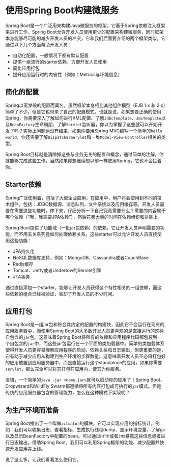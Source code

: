 # 使用Spring Boot构建微服务

Spring Boot是一个广泛用来构建Java微服务的框架，它基于Spring依赖注入框架来进行工作。Spring Boot允许开发人员使用更少的配置来构建微服务，同时框架本身能够尽可能的减少开发人员的冲突，它和我们后面要介绍的两个框架类似，它通过以下几个方面帮助开发人员：

* 自动化配置，一般情况下都有默认配置
* 提供一组流行的starter依赖，方便开发人员使用
* 简化应用打包
* 提升应用运行时的内省性（例如：Metrics与环境信息）

## 简化的配置

Spring以噩梦般的配置而闻名，虽然框架本身相比其他组件模型（EJB 1.x 和 2.x）简单了不少，但是它也带来了自己的配置模式。也就是说，如果想要正确的使用Spring，你需要深入了解如何进行XML配置、了解`JdbcTemplate`、`JmsTemplate`以及`BeanFactory`生命周期、了解`Servlet`监听器，你以为掌握了这些就可以开始开发了吗？实际上问题远没有结束，如果你要用Spring MVC编写一个简单的`hello world`，你还需要了解`DispatcherServlet`和一堆`Model-View-Controller`相关的类型。

Spring Boot目标就是消除掉这些与业务无关的配置和概念，通过简单的注解，你就能够完成这些工作，当然如果你想继续想以前一样使用Spring，它也不会拦着你。

## Starter依赖

Spring广泛使用着，包括了大型企业应用，在应用中，用户将会使用到不同的技术组件，包括：JDBC数据源、消息队列、文件系统以及应用缓存等。开发人员需要在需要这些功能时，停下来，仔细分析一下自己究竟需要什么？需要的内容属于哪个依赖（“哦，我需要JPA依赖”），然后花费大量的时间在依赖组织和排除上。

Spring Boot提供了功能域（一批jar包依赖）的依赖，它让开发人员声明需要的功能，而不用去关系究竟如何处理依赖关系。这些starter可以允许开发人员直接使用这些功能：

* JPA持久化
* NoSQL数据库支持，例如：MongoDB、Cassandra或者CouchBase
* Redis缓存
* Tomcat、Jetty或者Undertow的Servlet引擎
* JTA事务

通过直接添加一个starter，能够让开发人员获得这个特性相关的一组依赖，而这些依赖的组合已经被验证，省却了开发人员的不少时间。

## 应用打包

Spring Boot是一组jar包和符合其约定的配置的构建块，因此它不会运行在现有的应用服务器中，而使用Spring Boot的大多数开发人员更喜欢的是直接运行的这种自包含的`jar`包。这意味着Spring Boot将所有的依赖和应用程序代码都包装到一个自包含的`jar`中，而这些jar包运行在一个平面的类加载器中。简单的类加载体系使得开发人员更容易理解应用程序的启动、依赖关系和日志输出，但更重要的是，它有助于减少应用从构建到生产环境的步骤数量。这意味着开发人员不必将打包好的应用放置到应用服务器中，而是直接运行这个standalone的应用，如果你需要`servlet`，那么完全可以将其打包在应用内，使其为你服务。

没错，一个简单的`java -jar <name.jar>`就可以启动你的应用了！Spring Boot、Dropwizard和WildFly Swarm都遵循将所有内容打包成可执行的`jar`模式。但是传统的应用服务器包含的管理能力，怎么在这种模式下实现呢？

## 为生产环境而准备

Spring Boot推出了一个叫做`actuator`的模块，它可以实现应用的指标统计。例如：我们可以收集日志、查看指标、生成执行线程dump、显示环境变量、了解gc以及显示BeanFactory中配置的bean。可以通过`HTTP`或者`JMX`暴露这些信息或者进行日志输出。借助Spring Boot，我们可以利用Spring框架的功能、减少配置并快速开发应用并上线。

说了这么多，让我们看看怎么使用它。

<script type="text/javascript" src="https://asciinema.org/a/6kauk8aosiy3g05yt9k6ivunj.js" id="asciicast-14" async></script>

##
